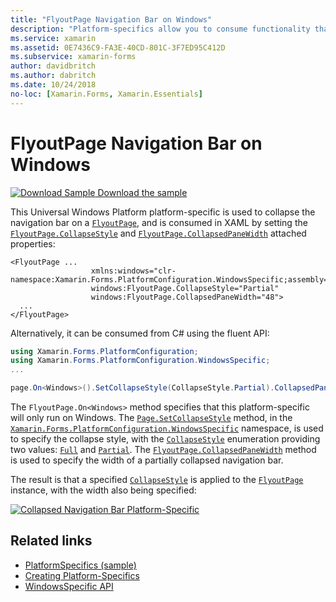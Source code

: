 ```yaml
---
title: "FlyoutPage Navigation Bar on Windows"
description: "Platform-specifics allow you to consume functionality that's only available on a specific platform, without implementing custom renderers or effects. This article explains how to consume the Windows platform-specific that collapses the navigation bar on a FlyoutPage."
ms.service: xamarin
ms.assetid: 0E7436C9-FA3E-40CD-801C-3F7ED95C412D
ms.subservice: xamarin-forms
author: davidbritch
ms.author: dabritch
ms.date: 10/24/2018
no-loc: [Xamarin.Forms, Xamarin.Essentials]
---
```


# FlyoutPage Navigation Bar on Windows

[![Download Sample](~/media/shared/download.png) Download the sample](/samples/xamarin/xamarin-forms-samples/userinterface-platformspecifics)

This Universal Windows Platform platform-specific is used to collapse the navigation bar on a [`FlyoutPage`](xref:Xamarin.Forms.FlyoutPage), and is consumed in XAML by setting the [`FlyoutPage.CollapseStyle`](xref:Xamarin.Forms.PlatformConfiguration.WindowsSpecific.FlyoutPage.CollapseStyleProperty) and [`FlyoutPage.CollapsedPaneWidth`](xref:Xamarin.Forms.PlatformConfiguration.WindowsSpecific.FlyoutPage.CollapsedPaneWidthProperty) attached properties:

```xaml
<FlyoutPage ...
                  xmlns:windows="clr-namespace:Xamarin.Forms.PlatformConfiguration.WindowsSpecific;assembly=Xamarin.Forms.Core"
                  windows:FlyoutPage.CollapseStyle="Partial"
                  windows:FlyoutPage.CollapsedPaneWidth="48">
  ...
</FlyoutPage>

```

Alternatively, it can be consumed from C# using the fluent API:

```csharp
using Xamarin.Forms.PlatformConfiguration;
using Xamarin.Forms.PlatformConfiguration.WindowsSpecific;
...

page.On<Windows>().SetCollapseStyle(CollapseStyle.Partial).CollapsedPaneWidth(148);
```

The `FlyoutPage.On<Windows>` method specifies that this platform-specific will only run on Windows. The [`Page.SetCollapseStyle`](xref:Xamarin.Forms.PlatformConfiguration.WindowsSpecific.FlyoutPage.SetCollapseStyle(Xamarin.Forms.IPlatformElementConfiguration{Xamarin.Forms.PlatformConfiguration.Windows,Xamarin.Forms.FlyoutPage},Xamarin.Forms.PlatformConfiguration.WindowsSpecific.CollapseStyle)) method, in the [`Xamarin.Forms.PlatformConfiguration.WindowsSpecific`](xref:Xamarin.Forms.PlatformConfiguration.WindowsSpecific) namespace, is used to specify the collapse style, with the [`CollapseStyle`](xref:Xamarin.Forms.PlatformConfiguration.WindowsSpecific.CollapseStyle) enumeration providing two values: [`Full`](xref:Xamarin.Forms.PlatformConfiguration.WindowsSpecific.CollapseStyle.Full) and [`Partial`](xref:Xamarin.Forms.PlatformConfiguration.WindowsSpecific.CollapseStyle.Partial). The [`FlyoutPage.CollapsedPaneWidth`](xref:Xamarin.Forms.PlatformConfiguration.WindowsSpecific.FlyoutPage.CollapsedPaneWidth(Xamarin.Forms.IPlatformElementConfiguration{Xamarin.Forms.PlatformConfiguration.Windows,Xamarin.Forms.FlyoutPage},System.Double)) method is used to specify the width of a partially collapsed navigation bar.

The result is that a specified [`CollapseStyle`](xref:Xamarin.Forms.PlatformConfiguration.WindowsSpecific.CollapseStyle) is applied to the [`FlyoutPage`](xref:Xamarin.Forms.FlyoutPage) instance, with the width also being specified:

[![Collapsed Navigation Bar Platform-Specific](flyoutpage-navigation-bar-images/collapsed-navigation-bar.png)](flyoutpage-navigation-bar-images/collapsed-navigation-bar-large.png#lightbox "Collapsed Navigation Bar Platform-Specific")

## Related links

- [PlatformSpecifics (sample)](/samples/xamarin/xamarin-forms-samples/userinterface-platformspecifics)
- [Creating Platform-Specifics](~/xamarin-forms/platform/platform-specifics/index.md#creating-platform-specifics)
- [WindowsSpecific API](xref:Xamarin.Forms.PlatformConfiguration.WindowsSpecific)